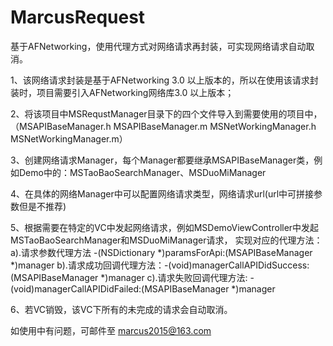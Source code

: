 
# MarcusRequest
基于AFNetworking，使用代理方式对网络请求再封装，可实现网络请求自动取消。

1、该网络请求封装是基于AFNetworking 3.0 以上版本的，所以在使用该请求封装时，项目需要引入AFNetworking网络库3.0 以上版本；

2、将该项目中MSRequstManager目录下的四个文件导入到需要使用的项目中，（MSAPIBaseManager.h MSAPIBaseManager.m 
   MSNetWorkingManager.h MSNetWorkingManager.m）

3、创建网络请求Manager，每个Manager都要继承MSAPIBaseManager类，例如Demo中的：MSTaoBaoSearchManager、MSDuoMiManager

4、在具体的网络Manager中可以配置网络请求类型，网络请求url(url中可拼接参数但是不推荐)

5、根据需要在特定的VC中发起网络请求，例如MSDemoViewController中发起MSTaoBaoSearchManager和MSDuoMiManager请求，
   实现对应的代理方法：a).请求参数代理方法 -(NSDictionary *)paramsForApi:(MSAPIBaseManager *)manager
                     b).请求成功回调代理方法：-(void)managerCallAPIDidSuccess:(MSAPIBaseManager *)manager
                     c).请求失败回调代理方法: -(void)managerCallAPIDidFailed:(MSAPIBaseManager *)manager

6、若VC销毁，该VC下所有的未完成的请求会自动取消。





如使用中有问题，可邮件至 marcus2015@163.com
